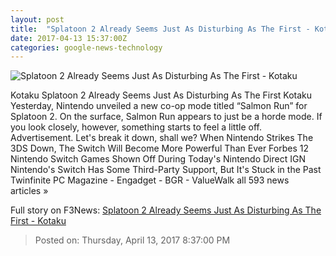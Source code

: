 ```yaml
---
layout: post
title:  "Splatoon 2 Already Seems Just As Disturbing As The First - Kotaku"
date: 2017-04-13 15:37:00Z
categories: google-news-technology
---
```


![Splatoon 2 Already Seems Just As Disturbing As The First - Kotaku](https://i.kinja-img.com/gawker-media/image/upload/s--izI-XAfg--/c_fill,fl_progressive,g_center,h_450,q_80,w_800/ix0bludernbqpktqudiv.png)

Kotaku Splatoon 2 Already Seems Just As Disturbing As The First Kotaku Yesterday, Nintendo unveiled a new co-op mode titled “Salmon Run” for Splatoon 2. On the surface, Salmon Run appears to just be a horde mode. If you look closely, however, something starts to feel a little off. Advertisement. Let's break it down, shall we? When Nintendo Strikes The 3DS Down, The Switch Will Become More Powerful Than Ever Forbes 12 Nintendo Switch Games Shown Off During Today's Nintendo Direct IGN Nintendo's Switch Has Some Third-Party Support, But It's Stuck in the Past Twinfinite PC Magazine - Engadget - BGR - ValueWalk all 593 news articles »


Full story on F3News: [Splatoon 2 Already Seems Just As Disturbing As The First - Kotaku](http://www.f3nws.com/n/4bGecG)

> Posted on: Thursday, April 13, 2017 8:37:00 PM
